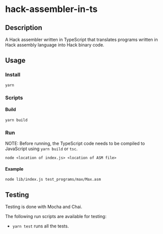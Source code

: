 # hack-assembler-in-ts

## Description

A Hack assembler written in TypeScript that translates programs written in Hack assembly language into Hack binary code.

## Usage

### Install

```
yarn
```

### Scripts

#### Build

```
yarn build
```

### Run

NOTE: Before running, the TypeScript code needs to be compiled to JavaScript using `yarn build` or `tsc`.

```
node <location of index.js> <location of ASM file>
```

#### Example

```
node lib/index.js test_programs/max/Max.asm  
```

## Testing

Testing is done with Mocha and Chai.

The following run scripts are available for testing:

- `yarn test` runs all the tests.
